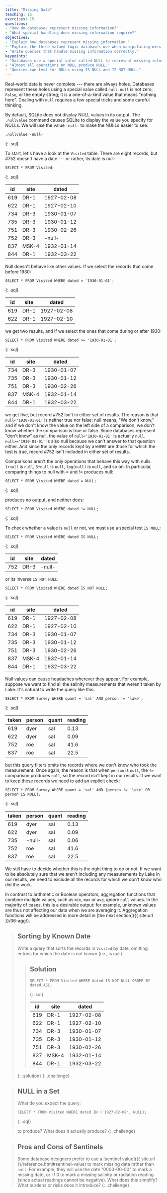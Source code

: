 ```yaml
---
title: "Missing Data"
teaching: 15
exercises: 15
questions:
- "How do databases represent missing information?"
- "What special handling does missing information require?"
objectives:
- "Explain how databases represent missing information."
- "Explain the three-valued logic databases use when manipulating missing information."
- "Write queries that handle missing information correctly."
keypoints:
- "Databases use a special value called NULL to represent missing information."
- "Almost all operations on NULL produce NULL."
- "Queries can test for NULLs using IS NULL and IS NOT NULL."
---
```

Real-world data is never complete --- there are always holes.
Databases represent these holes using a special value called `null`.
`null` is not zero, `False`, or the empty string;
it is a one-of-a-kind value that means "nothing here".
Dealing with `null` requires a few special tricks
and some careful thinking.

By default, SQLite does not display NULL values in its output. The `.nullvalue`
command causes SQLite to display the value you specify for NULLs. We will use
the value `-null-` to make the NULLs easier to see:

~~~
.nullvalue -null-
~~~
{: .sql}

To start,
let's have a look at the `Visited` table.
There are eight records,
but #752 doesn't have a date --- or rather,
its date is null:

~~~
SELECT * FROM Visited;
~~~
{: .sql}

|id   |site |dated     |
|-----|-----|----------|
|619  |DR-1 |1927-02-08|
|622  |DR-1 |1927-02-10|
|734  |DR-3 |1930-01-07|
|735  |DR-3 |1930-01-12|
|751  |DR-3 |1930-02-26|
|752  |DR-3 |-null-    |
|837  |MSK-4|1932-01-14|
|844  |DR-1 |1932-03-22|

Null doesn't behave like other values.
If we select the records that come before 1930:

~~~
SELECT * FROM Visited WHERE dated < '1930-01-01';
~~~
{: .sql}

|id   |site|dated     |
|-----|----|----------|
|619  |DR-1|1927-02-08|
|622  |DR-1|1927-02-10|

we get two results,
and if we select the ones that come during or after 1930:

~~~
SELECT * FROM Visited WHERE dated >= '1930-01-01';
~~~
{: .sql}

|id   |site |dated     |
|-----|-----|----------|
|734  |DR-3 |1930-01-07|
|735  |DR-3 |1930-01-12|
|751  |DR-3 |1930-02-26|
|837  |MSK-4|1932-01-14|
|844  |DR-1 |1932-03-22|

we get five,
but record #752 isn't in either set of results.
The reason is that
`null<'1930-01-01'`
is neither true nor false:
null means, "We don't know,"
and if we don't know the value on the left side of a comparison,
we don't know whether the comparison is true or false.
Since databases represent "don't know" as null,
the value of `null<'1930-01-01'`
is actually `null`.
`null>='1930-01-01'` is also null
because we can't answer to that question either.
And since the only records kept by a `WHERE`
are those for which the test is true,
record #752 isn't included in either set of results.

Comparisons aren't the only operations that behave this way with nulls.
`1+null` is `null`,
`5*null` is `null`,
`log(null)` is `null`,
and so on.
In particular,
comparing things to null with = and != produces null:

~~~
SELECT * FROM Visited WHERE dated = NULL;
~~~
{: .sql}

produces no output, and neither does:

~~~
SELECT * FROM Visited WHERE dated != NULL;
~~~
{: .sql}

To check whether a value is `null` or not,
we must use a special test `IS NULL`:

~~~
SELECT * FROM Visited WHERE dated IS NULL;
~~~
{: .sql}

|id   |site|dated     |
|-----|----|----------|
|752  |DR-3|-null-    |

or its inverse `IS NOT NULL`:

~~~
SELECT * FROM Visited WHERE dated IS NOT NULL;
~~~
{: .sql}

|id   |site |dated     |
|-----|-----|----------|
|619  |DR-1 |1927-02-08|
|622  |DR-1 |1927-02-10|
|734  |DR-3 |1930-01-07|
|735  |DR-3 |1930-01-12|
|751  |DR-3 |1930-02-26|
|837  |MSK-4|1932-01-14|
|844  |DR-1 |1932-03-22|

Null values can cause headaches wherever they appear.
For example,
suppose we want to find all the salinity measurements
that weren't taken by Lake.
It's natural to write the query like this:

~~~
SELECT * FROM Survey WHERE quant = 'sal' AND person != 'lake';
~~~
{: .sql}

|taken|person|quant|reading|
|-----|------|-----|-------|
|619  |dyer  |sal  |0.13   |
|622  |dyer  |sal  |0.09   |
|752  |roe   |sal  |41.6   |
|837  |roe   |sal  |22.5   |

but this query filters omits the records
where we don't know who took the measurement.
Once again,
the reason is that when `person` is `null`,
the `!=` comparison produces `null`,
so the record isn't kept in our results.
If we want to keep these records
we need to add an explicit check:

~~~
SELECT * FROM Survey WHERE quant = 'sal' AND (person != 'lake' OR person IS NULL);
~~~
{: .sql}

|taken|person|quant|reading|
|-----|------|-----|-------|
|619  |dyer  |sal  |0.13   |
|622  |dyer  |sal  |0.09   |
|735  |-null-|sal  |0.06   |
|752  |roe   |sal  |41.6   |
|837  |roe   |sal  |22.5   |

We still have to decide whether this is the right thing to do or not.
If we want to be absolutely sure that
we aren't including any measurements by Lake in our results,
we need to exclude all the records for which we don't know who did the work.

In contrast to arithmetic or Boolean operators, aggregation functions
that combine multiple values, such as `min`, `max` or `avg`, *ignore*
`null` values. In the majority of cases, this is a desirable output:
for example, unknown values are thus not affecting our data when we
are averaging it. Aggregation functions will be addressed in more
detail in [the next section]({{ site.url }}/06-agg/).

> ## Sorting by Known Date
>
> Write a query that sorts the records in `Visited` by date,
> omitting entries for which the date is not known
> (i.e., is null).
>
> > ## Solution
> >
> > ~~~
> > SELECT * FROM Visited WHERE dated IS NOT NULL ORDER BY dated ASC;
> > ~~~
> > {: .sql}
> >
> > |id        |site      |dated     |
> > |----------|----------|----------|
> > |619       |DR-1      |1927-02-08|
> > |622       |DR-1      |1927-02-10|
> > |734       |DR-3      |1930-01-07|
> > |735       |DR-3      |1930-01-12|
> > |751       |DR-3      |1930-02-26|
> > |837       |MSK-4     |1932-01-14|
> > |844       |DR-1      |1932-03-22|
> {: .solution}
{: .challenge}

> ## NULL in a Set
>
> What do you expect the query:
>
> ~~~
> SELECT * FROM Visited WHERE dated IN ('1927-02-08', NULL);
> ~~~
> {: .sql}
>
> to produce?
> What does it actually produce?
{: .challenge}

> ## Pros and Cons of Sentinels
>
> Some database designers prefer to use
> a [sentinel value]({{ site.url }}/reference.html#sentinel-value)
> to mark missing data rather than `null`.
> For example,
> they will use the date "0000-00-00" to mark a missing date,
> or -1.0 to mark a missing salinity or radiation reading
> (since actual readings cannot be negative).
> What does this simplify?
> What burdens or risks does it introduce?
{: .challenge}
